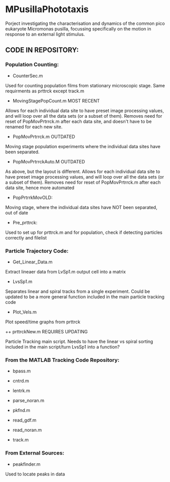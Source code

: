 # MPusillaPhototaxis
Porject investigating the characterisation and dynamics of the common pico eukaryote Micromonas pusilla, focussing specifically on the motion in response to an external light stimulus.

## CODE IN REPOSITORY:

### Population Counting:

+ CounterSec.m

Used for counting population films from stationary microscopic stage.  Same requirments as prttrck except track.m

+ MovingStagePopCount.m  MOST RECENT

Allows for each individual data site to have preset image processing values, and will loop over all the data sets (or a subset of them).  Removes need for reset of PopMovPrtrrck.m after each data site, and doesn't have to be renamed for each new site.

+ PopMovPrtrrck.m   OUTDATED

Moving stage population experiments where the individual data sites have been separated.

+ PopMovPrtrrckAuto.M  OUTDATED

As above, but the layout is different.  Allows for each individual data site to have preset image processing values, and will loop over all the data sets (or a subset of them).  Removes need for reset of PopMovPrtrrck.m after each data site, hence more automated

+ PopPrtrrkMovOLD:

Moving stage, where the individual data sites have NOT been separated, out of date

+ Pre_prttrck:

Used to set up for prttrck.m and for population, check if detecting particles correctly and filelist



### Particle Trajectory Code:

+ Get_Linear_Data.m

Extract lineaer data from LvSp1.m output cell into a matrix

+ LvsSp1.m

Separates linear and spiral tracks from a single experiment.  Could be updated to be a more general function included in the main particle tracking code

+ Plot_Vels.m

Plot speed/time graphs from prttrck

++ prttrckNew.m  REQUIRES UPDATING

Particle Tracking main script.  Needs to have the linear vs spiral sorting included in the main script/turn LvsSp1 into a function?

### From the MATLAB Tracking Code Repository:

+ bpass.m

+ cntrd.m

+ lentrk.m

+ parse_noran.m

+ pkfnd.m

+ read_gdf.m

+ read_noran.m

+ track.m

### From External Sources:

+ peakfinder.m

Used to locate peaks in data




